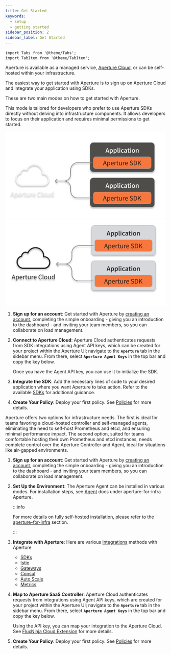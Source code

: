 ```yaml
---
title: Get Started
keywords:
  - setup
  - getting started
sidebar_position: 2
sidebar_label: Get Started
---
```


```mdx-code-block
import Tabs from '@theme/Tabs';
import TabItem from '@theme/TabItem';
```

Aperture is available as a managed service, [Aperture Cloud][cloud], or can be
self-hosted within your infrastructure.

The easiest way to get started with Aperture is to sign up on Aperture Cloud and
integrate your application using SDKs.

These are two main modes on how to get started with Aperture.

<Tabs>

<TabItem value="Aperture for Serverless">

This mode is tailored for developers who prefer to use Aperture SDKs directly
without delving into infrastructure components. It allows developers to focus on
their application and requires minimal permissions to get started.

![Aperture Serverless Architecture](./assets/architecture/saas-dark.svg#gh-dark-mode-only)
![Aperture Serverless Architecture](./assets/architecture/saas-light.svg#gh-light-mode-only)

1. **Sign up for an account**: Get started with Aperture by [creating an
   account][sign-up], completing the simple onboarding - giving you an
   introduction to the dashboard - and inviting your team members, so you can
   collaborate on load management.
2. **Connect to Aperture Cloud**: Aperture Cloud authenticates requests from SDK
   integrations using Agent API keys, which can be created for your project
   within the Aperture UI; navigate to the **`Aperture`** tab in the sidebar
   menu. From there, select **`Aperture Agent Keys`** in the top bar and copy
   the key below.

   Once you have the Agent API key, you can use it to initialize the SDK.

3. **Integrate the SDK**: Add the necessary lines of code to your desired
   application where you want Aperture to take action. Refer to the available
   [SDKs][sdks] for additional guidance.

4. **Create Your Policy**: Deploy your first policy. See [Policies][policies]
   for more details.

</TabItem>

<TabItem value="Aperture for Infrastructure">

Aperture offers two options for infrastructure needs. The first is ideal for
teams favoring a cloud-hosted controller and self-managed agents, eliminating
the need to self-host Prometheus and etcd, and ensuring minimal performance
impact. The second option, suited for teams comfortable hosting their own
Prometheus and etcd instances, needs complete control over the Aperture
Controller and Agent, ideal for situations like air-gapped environments.

1. **Sign up for an account**: Get started with Aperture by [creating an
   account][sign-up], completing the simple onboarding - giving you an
   introduction to the dashboard - and inviting your team members, so you can
   collaborate on load management.

2. **Set Up the Environment**: The Aperture Agent can be installed in various
   modes. For installation steps, see [Agent][agent-docs] docs under
   aperture-for-infra Aperture.

   :::info

   For more details on fully self-hosted installation, please refer to the
   [aperture-for-infra][aperture-for-infra] section.

   :::

3. **Integrate with Aperture**: Here are various [Integrations][integrations]
   methods with Aperture

   - [SDKs](../sdk/sdk.md)
   - [Istio](/aperture-for-infra/integrations/istio/istio.md)
   - [Gateways](/aperture-for-infra/integrations/gateway/gateway.md)
   - [Consul](/aperture-for-infra/integrations/consul/consul.md)
   - [Auto Scale](/aperture-for-infra/integrations/auto-scale/auto-scale.md)
   - [Metrics](/aperture-for-infra/integrations/metrics/metrics.md)

4. **Map to Aperture SaaS Controller**: Aperture Cloud authenticates requests
   from integrations using Agent API keys, which are created for your project
   within the Aperture UI; navigate to the **`Aperture`** tab in the sidebar
   menu. From there, select **`Aperture Agent Keys`** in the top bar and copy
   the key below.

   Using the API key, you can map your integration to the Aperture Cloud. See
   [FluxNinja Cloud Extension][cloud-extension] for more details.

5. **Create Your Policy**: Deploy your first policy. See [Policies][policies]
   for more details.

</TabItem>

</Tabs>

[cloud]: https://www.fluxninja.com/product
[aperture-for-infra]: /aperture-for-infra/aperture-for-infra.md
[sign-up]: /get-started/sign-up.md
[policies]: /get-started/policies/policies.md
[cloud-extension]: /reference/fluxninja.md
[agent-docs]: /aperture-for-infra/agent/agent.md
[integrations]: /aperture-for-infra/integrations/integrations.md
[sdks]: /sdk/sdk.md
